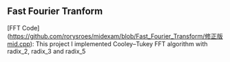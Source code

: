 ## Fast Fourier Tranform 
[FFT Code] (https://github.com/rorysroes/midexam/blob/Fast_Fourier_Transform/修正版mid.cpp):
This project I implemented Cooley–Tukey FFT algorithm with radix_2, radix_3 and radix_5
